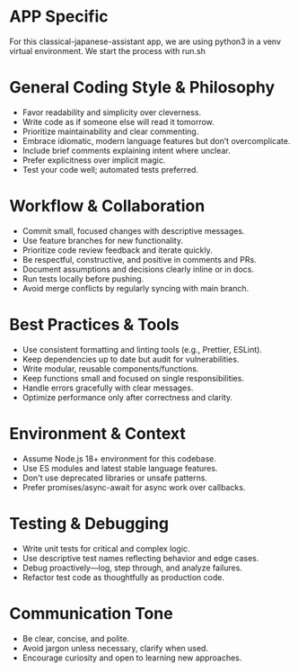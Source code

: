 # APP Specific

For this classical-japanese-assistant app, we are using python3 in a venv virtual environment. We start the process with run.sh

# General Coding Style & Philosophy

- Favor readability and simplicity over cleverness.
- Write code as if someone else will read it tomorrow.
- Prioritize maintainability and clear commenting.
- Embrace idiomatic, modern language features but don’t overcomplicate.
- Include brief comments explaining intent where unclear.
- Prefer explicitness over implicit magic.
- Test your code well; automated tests preferred.

# Workflow & Collaboration

- Commit small, focused changes with descriptive messages.
- Use feature branches for new functionality.
- Prioritize code review feedback and iterate quickly.
- Be respectful, constructive, and positive in comments and PRs.
- Document assumptions and decisions clearly inline or in docs.
- Run tests locally before pushing.
- Avoid merge conflicts by regularly syncing with main branch.

# Best Practices & Tools

- Use consistent formatting and linting tools (e.g., Prettier, ESLint).
- Keep dependencies up to date but audit for vulnerabilities.
- Write modular, reusable components/functions.
- Keep functions small and focused on single responsibilities.
- Handle errors gracefully with clear messages.
- Optimize performance only after correctness and clarity.

# Environment & Context

- Assume Node.js 18+ environment for this codebase.
- Use ES modules and latest stable language features.
- Don't use deprecated libraries or unsafe patterns.
- Prefer promises/async-await for async work over callbacks.

# Testing & Debugging

- Write unit tests for critical and complex logic.
- Use descriptive test names reflecting behavior and edge cases.
- Debug proactively—log, step through, and analyze failures.
- Refactor test code as thoughtfully as production code.

# Communication Tone

- Be clear, concise, and polite.
- Avoid jargon unless necessary, clarify when used.
- Encourage curiosity and open to learning new approaches.